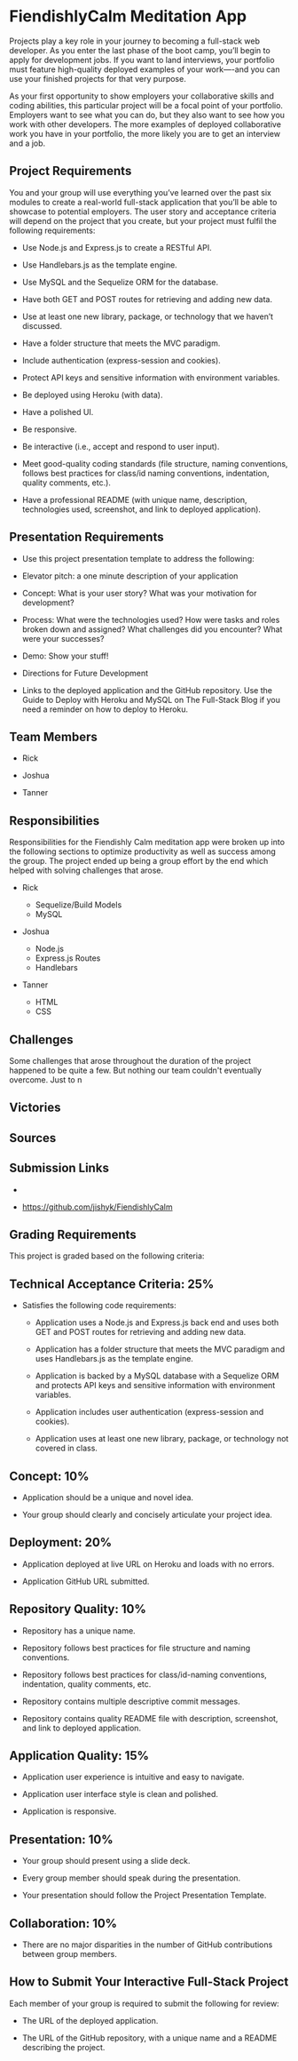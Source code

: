 # FiendishlyCalm Meditation App

Projects play a key role in your journey to becoming a full-stack web developer. As you enter the last phase of the boot camp, you’ll begin to apply for development jobs. If you want to land interviews, your portfolio must feature high-quality deployed examples of your work—-and you can use your finished projects for that very purpose.

As your first opportunity to show employers your collaborative skills and coding abilities, this particular project will be a focal point of your portfolio. Employers want to see what you can do, but they also want to see how you work with other developers. The more examples of deployed collaborative work you have in your portfolio, the more likely you are to get an interview and a job.

## Project Requirements

You and your group will use everything you’ve learned over the past six modules to create a real-world full-stack application that you’ll be able to showcase to potential employers. The user story and acceptance criteria will depend on the project that you create, but your project must fulfil the following requirements:

* Use Node.js and Express.js to create a RESTful API.

* Use Handlebars.js as the template engine.

* Use MySQL and the Sequelize ORM for the database.

* Have both GET and POST routes for retrieving and adding new data.

* Use at least one new library, package, or technology that we haven’t discussed.

* Have a folder structure that meets the MVC paradigm.

* Include authentication (express-session and cookies).

* Protect API keys and sensitive information with environment variables.

* Be deployed using Heroku (with data).

* Have a polished UI.

* Be responsive.

* Be interactive (i.e., accept and respond to user input).

* Meet good-quality coding standards (file structure, naming conventions, follows best practices for class/id naming conventions, indentation, quality comments, etc.).

* Have a professional README (with unique name, description, technologies used, screenshot, and link to deployed application).

## Presentation Requirements

* Use this project presentation template to address the following:

* Elevator pitch: a one minute description of your application

* Concept: What is your user story? What was your motivation for development?

* Process: What were the technologies used? How were tasks and roles broken down and assigned? What challenges did you encounter? What were your successes?

* Demo: Show your stuff!

* Directions for Future Development

* Links to the deployed application and the GitHub repository. Use the Guide to Deploy with Heroku and MySQL on The Full-Stack Blog if you need a reminder on how to deploy to Heroku.

## Team Members

* Rick

* Joshua

* Tanner

## Responsibilities

Responsibilities for the Fiendishly Calm meditation app were broken up into the following sections to optimize productivity as well as success among the group. The project ended up being a group effort by the end which helped with solving challenges that arose.

* Rick
    * Sequelize/Build Models
    * MySQL

* Joshua
    * Node.js
    * Express.js Routes
    * Handlebars

* Tanner
    * HTML
    * CSS

## Challenges

Some challenges that arose throughout the duration of the project happened to be quite a few. But nothing our team couldn't eventually overcome. Just to n

## Victories

## Sources

## Submission Links

* 

* https://github.com/jishyk/FiendishlyCalm

## Grading Requirements

This project is graded based on the following criteria:

## Technical Acceptance Criteria: 25%

* Satisfies the following code requirements:

    * Application uses a Node.js and Express.js back end and uses both GET and POST routes for retrieving and adding new data.

    * Application has a folder structure that meets the MVC paradigm and uses Handlebars.js as the template engine.

    * Application is backed by a MySQL database with a Sequelize ORM and protects API keys and sensitive information with environment variables.

    * Application includes user authentication (express-session and cookies).

    * Application uses at least one new library, package, or technology not covered in class.

## Concept: 10%

* Application should be a unique and novel idea.

* Your group should clearly and concisely articulate your project idea.

## Deployment: 20%

* Application deployed at live URL on Heroku and loads with no errors.

* Application GitHub URL submitted.

## Repository Quality: 10%

* Repository has a unique name.

* Repository follows best practices for file structure and naming conventions.

* Repository follows best practices for class/id-naming conventions, indentation, quality comments, etc.

* Repository contains multiple descriptive commit messages.

* Repository contains quality README file with description, screenshot, and link to deployed application.

## Application Quality: 15%

* Application user experience is intuitive and easy to navigate.

* Application user interface style is clean and polished.

* Application is responsive.

## Presentation: 10%

* Your group should present using a slide deck.

* Every group member should speak during the presentation.

* Your presentation should follow the Project Presentation Template.

## Collaboration: 10%

* There are no major disparities in the number of GitHub contributions between group members.

## How to Submit Your Interactive Full-Stack Project

Each member of your group is required to submit the following for review:

* The URL of the deployed application.

* The URL of the GitHub repository, with a unique name and a README describing the project.